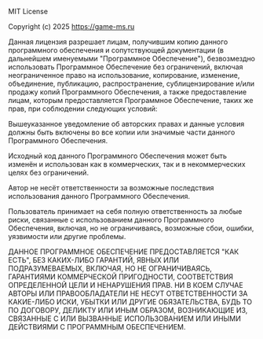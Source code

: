 MIT License

Copyright (c) 2025 https://game-ms.ru

Данная лицензия разрешает лицам, получившим копию данного программного обеспечения и сопутствующей документации (в дальнейшем именуемыми "Программное Обеспечение"), безвозмездно использовать Программное Обеспечение без ограничений, включая неограниченное право на использование, копирование, изменение, объединение, публикацию, распространение, сублицензирование и/или продажу копий Программного Обеспечения, а также предоставление лицам, которым предоставляется Программное Обеспечение, таких же прав, при соблюдении следующих условий:

Вышеуказанное уведомление об авторских правах и данные условия должны быть включены во все копии или значимые части данного Программного Обеспечения.

Исходный код данного Программного Обеспечения может быть изменён и использован как в коммерческих, так и в некоммерческих целях без ограничений.

Автор не несёт ответственности за возможные последствия использования данного Программного Обеспечения.

Пользователь принимает на себя полную ответственность за любые риски, связанные с использованием данного Программного Обеспечения, включая, но не ограничиваясь, возможные сбои, ошибки, уязвимости или другие проблемы.

ДАННОЕ ПРОГРАММНОЕ ОБЕСПЕЧЕНИЕ ПРЕДОСТАВЛЯЕТСЯ "КАК ЕСТЬ", БЕЗ КАКИХ-ЛИБО ГАРАНТИЙ, ЯВНЫХ ИЛИ ПОДРАЗУМЕВАЕМЫХ, ВКЛЮЧАЯ, НО НЕ ОГРАНИЧИВАЯСЬ, ГАРАНТИЯМИ КОММЕРЧЕСКОЙ ПРИГОДНОСТИ, СООТВЕТСТВИЯ ОПРЕДЕЛЕННОЙ ЦЕЛИ И НЕНАРУШЕНИЯ ПРАВ. НИ В КОЕМ СЛУЧАЕ АВТОРЫ ИЛИ ПРАВООБЛАДАТЕЛИ НЕ НЕСУТ ОТВЕТСТВЕННОСТИ ЗА КАКИЕ-ЛИБО ИСКИ, УБЫТКИ ИЛИ ДРУГИЕ ОБЯЗАТЕЛЬСТВА, БУДЬ ТО ПО ДОГОВОРУ, ДЕЛИКТУ ИЛИ ИНЫМ ОБРАЗОМ, ВОЗНИКАЮЩИЕ ИЗ, СВЯЗАННЫЕ С ИЛИ ВЫЗВАННЫЕ ИСПОЛЬЗОВАНИЕМ ИЛИ ИНЫМИ ДЕЙСТВИЯМИ С ПРОГРАММНЫМ ОБЕСПЕЧЕНИЕМ.

